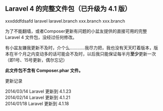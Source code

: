 ## Laravel 4 的完整文件包（已升级为 4.1 版）
xxxdddfdsafd  laravel
laravel.branch
xxx.branch
xxx.branch

为了不能翻墙，或者Composer更新有问题的小盆友提供的直接可用的完整 Laravel 4 文件包，没经过任何修改。

有小盆友嫌我更新不及时，介个么…………我尽力把，我也没有天天盯着版本，版本在半个月之内变动多的话可能会不及时，以后我只能保证每半月**至少**更新一次（即1号、15号更新，偶尔忘记）

**此文件包不含有 Composer.phar 文件。**

更新记录  

2014/03/14 Laravel 更新到 4.1.23  
2014/02/14 Laravel 更新到 4.1.21  
2014/01/18 Laravel 更新到 4.1.18  
